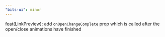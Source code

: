 ```yaml
---
"bits-ui": minor
---
```


feat(LinkPreview): add `onOpenChangeComplete` prop which is called after the open/close animations have finished
